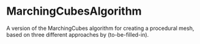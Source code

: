 # MarchingCubesAlgorithm
A version of the MarchingCubes algorithm for creating a procedural mesh, based on three different approaches by (to-be-filled-in).
